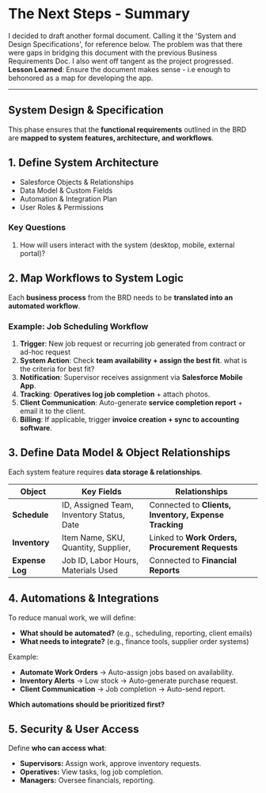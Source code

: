 # The Next Steps - Summary

I decided to draft another formal document. Calling it the 'System and Design Specifications', for reference below.
The problem was that there were gaps in bridging this document with the previous Business Requirements Doc. I also went off tangent as the project progressed.
**Lesson Learned**: Ensure the document makes sense - i.e enough to behonored as a map for developing the app.

---

## **System Design & Specification**
This phase ensures that the **functional requirements** outlined in the BRD are **mapped to system features, architecture, and workflows**.

## **1. Define System Architecture**
- Salesforce Objects & Relationships
- Data Model & Custom Fields
- Automation & Integration Plan
- User Roles & Permissions

### Key Questions
1. How will users interact with the system (desktop, mobile, external portal)?

## 2. Map Workflows to System Logic
Each **business process** from the BRD needs to be **translated into an automated workflow**.

### **Example: Job Scheduling Workflow**
1. **Trigger**: New job request or recurring job generated from contract or ad-hoc request
2. **System Action**: Check **team availability + assign the best fit**. what is the criteria for best fit?
3. **Notification**: Supervisor receives assignment via **Salesforce Mobile App**.
4. **Tracking**: **Operatives log job completion** + attach photos.
5. **Client Communication**: Auto-generate **service completion report** + email it to the client.
6. **Billing**: If applicable, trigger **invoice creation + sync to accounting software**.

## **3. Define Data Model & Object Relationships**
Each system feature requires **data storage & relationships**.

| **Object**      | **Key Fields**                               | **Relationships**                                     |
| --------------- | -------------------------------------------- | ----------------------------------------------------- |
| **Schedule**    | ID, Assigned Team, Inventory Status, Date    | Connected to **Clients, Inventory, Expense Tracking** |
| **Inventory**   | Item Name, SKU, Quantity, Supplier,          | Linked to **Work Orders, Procurement Requests**       |
| **Expense Log** | Job ID, Labor Hours, Materials Used          | Connected to **Financial Reports**                    |

## **4. Automations & Integrations**

To reduce manual work, we will define:
- **What should be automated?** (e.g., scheduling, reporting, client emails)
- **What needs to integrate?** (e.g., finance tools, supplier order systems)

Example:
- **Automate Work Orders** → Auto-assign jobs based on availability.
- **Inventory Alerts** → Low stock → Auto-generate purchase request.
- **Client Communication** → Job completion → Auto-send report.

**Which automations should be prioritized first?**

## **5. Security & User Access**

Define **who can access what**:
- **Supervisors:** Assign work, approve inventory requests.
- **Operatives:** View tasks, log job completion.
- **Managers:** Oversee financials, reporting.
```
